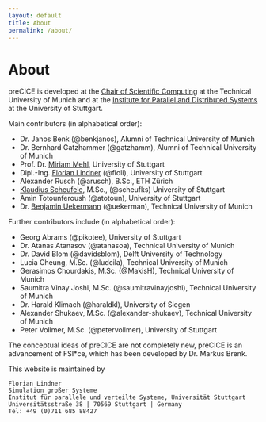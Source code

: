 ```yaml
---
layout: default
title: About
permalink: /about/
---
```


# About

preCICE is developed at the [Chair of Scientific Computing](http://www5.in.tum.de/wiki/index.php/Home) at the Technical University of Munich and at the [Institute for Parallel and Distributed Systems](http://www.ipvs.uni-stuttgart.de/) at the University of Stuttgart.

Main contributors (in alphabetical order):

+ Dr. Janos Benk (@benkjanos), Alumni of Technical University of Munich
+ Dr. Bernhard Gatzhammer (@gatzhamm), Alumni of Technical University of Munich
+ Prof. Dr. [Miriam Mehl](https://www.ipvs.uni-stuttgart.de/abteilungen/sgs/abteilung/mitarbeiter/Miriam.Mehl), University of Stuttgart
+ Dipl.-Ing. [Florian Lindner](https://www.ipvs.uni-stuttgart.de/abteilungen/sgs/abteilung/mitarbeiter/Florian.Lindner) (@floli), University of Stuttgart
+ Alexander Rusch (@arusch), B.Sc., ETH Zürich
+ [Klaudius Scheufele](https://www.ipvs.uni-stuttgart.de/abteilungen/sgs/abteilung/mitarbeiter/Klaudius.Scheufele), M.Sc., (@scheufks) University of Stuttgart
+ Amin Totounferoush (@atotoun), University of Stuttgart
+ Dr. [Benjamin Uekermann](https://www5.in.tum.de/wiki/index.php/Dr._rer._nat._Benjamin_Uekermann) (@uekerman), Technical University of Munich


Further contributors include (in alphabetical order):

+ Georg Abrams (@pikotee), University of Stuttgart
+ Dr. Atanas Atanasov (@atanasoa), Technical University of Munich
+ Dr. David Blom (@davidsblom), Delft University of Technology
+ Lucia Cheung, M.Sc. (@ludcila), Technical University of Munich
+ Gerasimos Chourdakis, M.Sc. (@MakisH), Technical University of Munich
+ Saumitra Vinay Joshi, M.Sc. (@saumitravinayjoshi), Technical University of Munich
+ Dr. Harald Klimach (@haraldkl), University of Siegen
+ Alexander Shukaev, M.Sc. (@alexander-shukaev), Technical University of Munich
+ Peter Vollmer, M.Sc. (@petervollmer), University of Stuttgart

The conceptual ideas of preCICE are not completely new, preCICE is an advancement of FSI*ce, which has been developed by Dr. Markus Brenk.

This website is maintained by

    Florian Lindner
    Simulation großer Systeme
    Institut für parallele und verteilte Systeme, Universität Stuttgart
    Universitätsstraße 38 | 70569 Stuttgart | Germany
    Tel: +49 (0)711 685 88427
